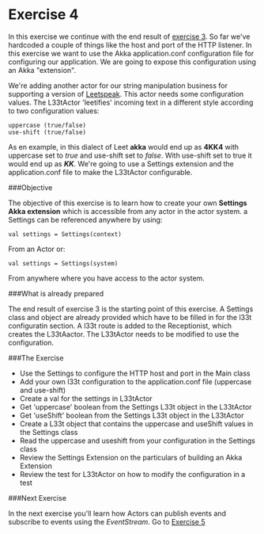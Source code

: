 Exercise 4
==========

In this exercise we continue with the end result of [exercise 3](http://github.com/RayRoestenburg/scala-io-exercise-3).
So far we've hardcoded a couple of things like the host and port of the HTTP listener. In this exercise we want to use the Akka application.conf configuration file for configuring our application. We are going to expose this configuration using an Akka "extension".

We're adding another actor for our string manipulation business for supporting a version of [Leetspeak](http://en.wikipedia.org/wiki/Leet).
This actor needs some configuration values. The L33tActor 'leetifies' incoming text in a different style according to two configuration values:

    uppercase (true/false)
    use-shift (true/false)

As en example, in this dialect of Leet **akka** would end up as **4KK4** with uppercase set to *true* and use-shift set to *false*. With use-shift set to true it would end up as **$KK$**.
We're going to use a Settings extension and the application.conf file to make the L33tActor configurable.

###Objective

The objective of this exercise is to learn how to create your own **Settings Akka extension** which is accessible from any actor in the actor system. a Settings can be referenced anywhere by using:

    val settings = Settings(context)

From an Actor or:

    val settings = Settings(system)

From anywhere where you have access to the actor system.

###What is already prepared

The end result of exercise 3 is the starting point of this exercise. A Settings class and object are already provided which have to be filled in for the l33t configuratin section.
A l33t route is added to the Receptionist, which creates the L33tAactor.
The L33tActor needs to be modified to use the configuration.

###The Exercise

- Use the Settings to configure the HTTP host and port in the Main class
- Add your own l33t configuration to the application.conf file (uppercase and use-shift)
- Create a val for the settings in L33tActor
- Get 'uppercase' boolean from the Settings L33t object in the L33tActor
- Get 'useShift' boolean from the Settings L33t object in the L33tActor
- Create a L33t object that contains the uppercase and useShift values in the Settings class
- Read the uppercase and useshift from your configuration in the Settings class
- Review the Settings Extension on the particulars of building an Akka Extension
- Review the test for L33tActor on how to modify the configuration in a test

###Next Exercise

In the next exercise you'll learn how Actors can publish events and subscribe to events using the *EventStream*.
Go to [Exercise 5](https://github.com/RayRoestenburg/scala-io-exercise-5)
